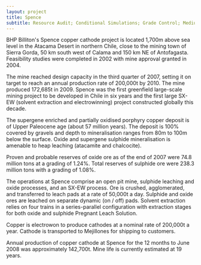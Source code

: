 ```yaml
---
layout: project
title: Spence
subtitle: Resource Audit; Conditional Simulations; Grade Control; Medium and Long-term Resource Models
---
```


BHP Billiton's Spence copper cathode project is located 1,700m above sea
level in the Atacama Desert in northern Chile, close to the mining town
of Sierra Gorda, 50 km south west of Calama and 150 km NE of
Antofagasta. Feasibility studies were completed in 2002 with mine
approval granted in 2004.

The mine reached design capacity in the third quarter of 2007, setting
it on target to reach an annual production rate of 200,000t by 2010. The
mine produced 172,685t in 2009. Spence was the first greenfield
large-scale mining project to be developed in Chile in six years and the
first large SX-EW (solvent extraction and electrowinning) project
constructed globally this decade.

The supergene enriched and partially oxidised porphyry copper deposit is
of Upper Paleocene age (about 57 million years). The deposit is 100%
covered by gravels and depth to mineralisation ranges from 80m to 100m
below the surface. Oxide and supergene sulphide mineralisation is
amenable to heap leaching (atacamite and chalcocite).

Proven and probable reserves of oxide ore as of the end of 2007 were
74.8 million tons at a grading of 1.24%. Total reserves of sulphide ore
were 238.3 million tons with a grading of 1.08%.

The operations at Spence comprise an open pit mine, sulphide leaching
and oxide processes, and an SX-EW process. Ore is crushed, agglomerated,
and transferred to leach pads at a rate of 50,000t a day. Sulphide and
oxide ores are leached on separate dynamic (on / off) pads. Solvent
extraction relies on four trains in a series-parallel configuration with
extraction stages for both oxide and sulphide Pregnant Leach Solution.

Copper is electrowon to produce cathodes at a nominal rate of 200,000t a
year. Cathode is transported to Mejillones for shipping to customers.

Annual production of copper cathode at Spence for the 12 months to June
2008 was approximately 142,700t. Mine life is currently estimated at 19
years.
